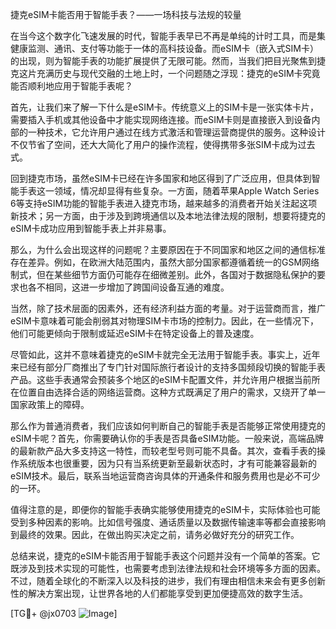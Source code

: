 捷克eSIM卡能否用于智能手表？——一场科技与法规的较量

在当今这个数字化飞速发展的时代，智能手表早已不再是单纯的计时工具，而是集健康监测、通讯、支付等功能于一体的高科技设备。而eSIM卡（嵌入式SIM卡）的出现，则为智能手表的功能扩展提供了无限可能。然而，当我们把目光聚焦到捷克这片充满历史与现代交融的土地上时，一个问题随之浮现：捷克的eSIM卡究竟能否顺利地应用于智能手表呢？

首先，让我们来了解一下什么是eSIM卡。传统意义上的SIM卡是一张实体卡片，需要插入手机或其他设备中才能实现网络连接。而eSIM卡则是直接嵌入到设备内部的一种技术，它允许用户通过在线方式激活和管理运营商提供的服务。这种设计不仅节省了空间，还大大简化了用户的操作流程，使得携带多张SIM卡成为过去式。

回到捷克市场，虽然eSIM卡已经在许多国家和地区得到了广泛应用，但具体到智能手表这一领域，情况却显得有些复杂。一方面，随着苹果Apple Watch Series 6等支持eSIM功能的智能手表进入捷克市场，越来越多的消费者开始关注起这项新技术；另一方面，由于涉及到跨境通信以及本地法律法规的限制，想要将捷克的eSIM卡成功应用到智能手表上并非易事。

那么，为什么会出现这样的问题呢？主要原因在于不同国家和地区之间的通信标准存在差异。例如，在欧洲大陆范围内，虽然大部分国家都遵循着统一的GSM网络制式，但在某些细节方面仍可能存在细微差别。此外，各国对于数据隐私保护的要求也各不相同，这进一步增加了跨国间设备互通的难度。

当然，除了技术层面的因素外，还有经济利益方面的考量。对于运营商而言，推广eSIM卡意味着可能会削弱其对物理SIM卡市场的控制力。因此，在一些情况下，他们可能更倾向于限制或延迟eSIM卡在特定设备上的普及速度。

尽管如此，这并不意味着捷克的eSIM卡就完全无法用于智能手表。事实上，近年来已经有部分厂商推出了专门针对国际旅行者设计的支持多国频段切换的智能手表产品。这些手表通常会预装多个地区的eSIM卡配置文件，并允许用户根据当前所在位置自由选择合适的网络运营商。这种方式既满足了用户的需求，又绕开了单一国家政策上的障碍。

那么作为普通消费者，我们应该如何判断自己的智能手表是否能够正常使用捷克的eSIM卡呢？首先，你需要确认你的手表是否具备eSIM功能。一般来说，高端品牌的最新款产品大多支持这一特性，而较老型号则可能不具备。其次，查看手表的操作系统版本也很重要，因为只有当系统更新至最新状态时，才有可能兼容最新的eSIM技术。最后，联系当地运营商咨询具体的开通条件和服务费用也是必不可少的一环。

值得注意的是，即便你的智能手表确实能够使用捷克的eSIM卡，实际体验也可能受到多种因素的影响。比如信号强度、通话质量以及数据传输速率等都会直接影响到最终的效果。因此，在做出购买决定之前，请务必做好充分的研究工作。

总结来说，捷克的eSIM卡能否用于智能手表这个问题并没有一个简单的答案。它既涉及到技术实现的可能性，也需要考虑到法律法规和社会环境等多方面的因素。不过，随着全球化的不断深入以及科技的进步，我们有理由相信未来会有更多创新性的解决方案出现，让世界各地的人们都能享受到更加便捷高效的数字生活。

[TG💪+ @jx0703 ![Image](https://github.com/user-attachments/assets/dbca1d08-cadb-493c-b0ec-ad6f7a83f270)]